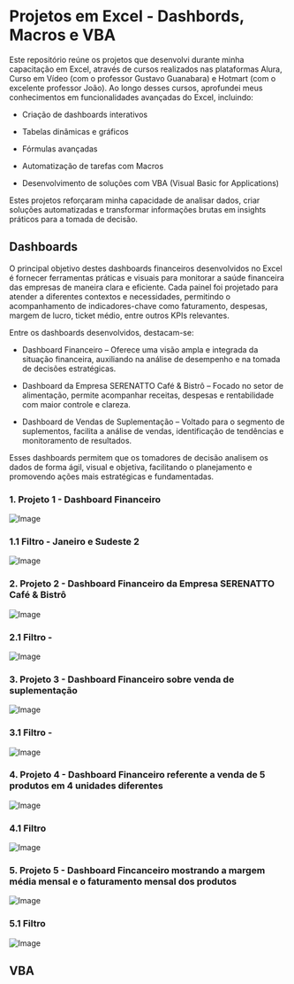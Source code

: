 # Projetos em Excel - Dashbords, Macros e VBA

Este repositório reúne os projetos que desenvolvi durante minha capacitação em Excel, através de cursos realizados nas plataformas Alura, Curso em Vídeo (com o professor Gustavo Guanabara) e Hotmart (com o excelente professor João). Ao longo desses cursos, aprofundei meus conhecimentos em funcionalidades avançadas do Excel, incluindo:

- Criação de dashboards interativos

- Tabelas dinâmicas e gráficos

- Fórmulas avançadas

- Automatização de tarefas com Macros

- Desenvolvimento de soluções com VBA (Visual Basic for Applications)

Estes projetos reforçaram minha capacidade de analisar dados, criar soluções automatizadas e transformar informações brutas em insights práticos para a tomada de decisão.

## Dashboards

O principal objetivo destes dashboards financeiros desenvolvidos no Excel é fornecer ferramentas práticas e visuais para monitorar a saúde financeira das empresas de maneira clara e eficiente. Cada painel foi projetado para atender a diferentes contextos e necessidades, permitindo o acompanhamento de indicadores-chave como faturamento, despesas, margem de lucro, ticket médio, entre outros KPIs relevantes.

Entre os dashboards desenvolvidos, destacam-se:

- Dashboard Financeiro – Oferece uma visão ampla e integrada da situação financeira, auxiliando na análise de desempenho e na tomada de decisões estratégicas.

- Dashboard da Empresa SERENATTO Café & Bistrô – Focado no setor de alimentação, permite acompanhar receitas, despesas e rentabilidade com maior controle e clareza.

- Dashboard de Vendas de Suplementação – Voltado para o segmento de suplementos, facilita a análise de vendas, identificação de tendências e monitoramento de resultados.

Esses dashboards permitem que os tomadores de decisão analisem os dados de forma ágil, visual e objetiva, facilitando o planejamento e promovendo ações mais estratégicas e fundamentadas.

### 1. Projeto 1 - Dashboard Financeiro

![Image](https://github.com/user-attachments/assets/e67bdb98-3add-45a4-b401-e366e8f44bfe)
### 1.1 Filtro - Janeiro e Sudeste 2
![Image](https://github.com/user-attachments/assets/083e4ce0-ccc5-4e45-8d37-ce2d5e8727b6)

### 2. Projeto 2 - Dashboard Financeiro da Empresa SERENATTO Café & Bistrô

![Image](https://github.com/user-attachments/assets/5b22d4b1-b9b4-4413-99fd-5737c8af508e)
### 2.1 Filtro - 
![Image](https://github.com/user-attachments/assets/12353e5a-d382-4ec1-a27e-acde1efd87f2)

### 3. Projeto 3 - Dashboard Financeiro sobre venda de suplementação
![Image](https://github.com/user-attachments/assets/4f20b879-ea65-4cd5-a7ae-adfdb12a657c)
### 3.1 Filtro - 
![Image](https://github.com/user-attachments/assets/020580a4-d025-4b0e-b91e-866e243a5d99)

### 4. Projeto 4 - Dashboard Financeiro referente a venda de 5 produtos em 4 unidades diferentes
![Image](https://github.com/user-attachments/assets/7e884da8-b459-420b-9906-2a1cbf9a9856)
### 4.1 Filtro
![Image](https://github.com/user-attachments/assets/f3185dd7-a915-4310-a973-247534c62962)

### 5. Projeto 5 - Dashboard Fincanceiro mostrando a margem média mensal e o faturamento mensal dos produtos
![Image](https://github.com/user-attachments/assets/76887ba0-e327-48b6-8fbd-a9320c9a7d1b)
### 5.1 Filtro 
![Image](https://github.com/user-attachments/assets/be024a8f-4e2d-433e-951d-d31e4859a08f)

## VBA
